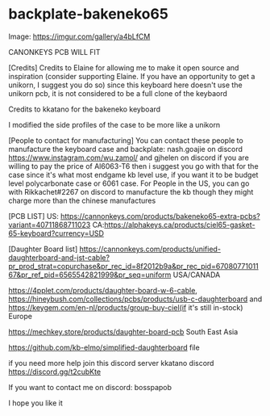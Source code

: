 # backplate-bakeneko65
Image: https://imgur.com/gallery/a4bLfCM

CANONKEYS PCB WILL FIT

[Credits]
Credits to Elaine for allowing me to make it open source and inspiration (consider supporting Elaine. If you have an opportunity to get a unikorn, I suggest you do so)
since this keyboard here doesn't use the unikorn pcb, it is not considered to be a full clone of the keybaord

Credits to kkatano for the bakeneko keyboard

I modified the side profiles of the case to be more like a unikorn

[People to contact for manufacturing]
You can contact these people to manufacture the keyboard case and backplate: nash.goajie on discord https://www.instagram.com/wu.zamol/ and gjhelen on discord if you are willing to pay the price of Al6063-T6 then i suggest you go with that for the case since it's what most endgame kb level use, if you want it to be budget level polycarbonate case or 6061 case. For People in the US, you can go with Rikkachet#2267 on discord to manufacture the kb though they might charge more than the chinese manufactures


[PCB LIST]
US: https://cannonkeys.com/products/bakeneko65-extra-pcbs?variant=40711868711023    CA:https://alphakeys.ca/products/ciel65-gasket-65-keyboard?currency=USD





[Daughter Board list]
https://cannonkeys.com/products/unified-daughterboard-and-jst-cable?pr_prod_strat=copurchase&pr_rec_id=8f2012b9a&pr_rec_pid=6708077101167&pr_ref_pid=6565542821999&pr_seq=uniform USA/CANADA

https://4pplet.com/products/daughter-board-w-6-cable, https://hineybush.com/collections/pcbs/products/usb-c-daughterboard and https://keygem.com/en-nl/products/group-buy-ciel(if it's still in-stock) Europe

https://mechkey.store/products/daughter-board-pcb South East Asia

https://github.com/kb-elmo/simplified-daughterboard file

if you need more help join this discord server 
kkatano discord https://discord.gg/t2cubKte

If you want to contact me on discord: bosspapob






I hope you like it
